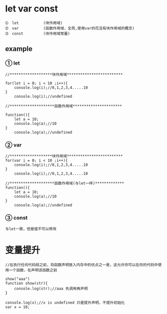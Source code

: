 # let var const
	➀　let 			(块作用域)
	➁　var 			(函数作用域，全局,使用var的花没有块作用域的概念)
	➂　const 		(块作用域常量)
## example
### ➀ let
```
//*******************块作用域*************************

for(let i = 0; i < 10 ;i++){
	console.log(i);//0,1,2,3,4.....10
}
	console.log(i);//undefined

//********************函数作用域**********************

function(){
	let a = 10;
	console.log(a);//10
}
	console.log(a);//undefined

```
### ➁ var
```
//*******************块作用域*************************
for(var i = 0; i < 10 ;i++){
	console.log(i);//0,1,2,3,4.....10
}
	console.log(i);//0,1,2,3,4.....10

//********************函数作用域(与let一样)*************
function(){
	let a = 10;
	console.log(a);//10
}
	console.log(a);//undefined
```

### ➂ const
```
与let一致，但是值不可以修改
```

# 变量提升
```
//在执行任何代码段之前，将函数声明放入内存中的优点之一是，这允许你可以在你的代码中使用一个函数，在声明该函数之前

show("aaa")
function show(str){
	console.log(str);//aaa 先调用再声明
}

console.log(x);//x is undefined 只是提升声明，不提升初始化
var x = 10;
```
